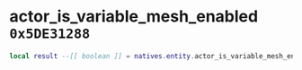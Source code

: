 # actor_is_variable_mesh_enabled `0x5DE31288`

```lua
local result --[[ boolean ]] = natives.entity.actor_is_variable_mesh_enabled(_actor --[[ number ]], _id --[[ number ]])
```